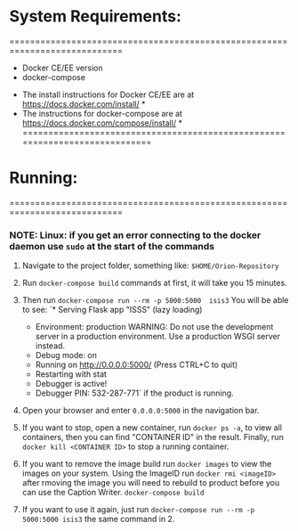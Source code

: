 # System Requirements: 
============================================================================
- Docker CE/EE version
- docker-compose

* The install instructions for Docker CE/EE are at https://docs.docker.com/install/ *
* The instructions for docker-compose are at https://docs.docker.com/compose/install/ *
============================================================================
# Running:
============================================================================
### NOTE: Linux: if you get an error connecting to the docker daemon use `sudo` at the start of the commands

1. Navigate to the project folder, something like: `$HOME/Orion-Repository`

2. Run `docker-compose build` commands at first, it will take you 15 minutes.

3. Then run `docker-compose run --rm -p 5000:5000  isis3`
	You will be able to see:
	`* Serving Flask app "ISSS" (lazy loading)
	 * Environment: production
		WARNING: Do not use the development server in a production environment.
		Use a production WSGI server instead.
	 * Debug mode: on
	 * Running on http://0.0.0.0:5000/ (Press CTRL+C to quit)
	 * Restarting with stat
	 * Debugger is active!
	 * Debugger PIN: 532-287-771` if the product is running.
		
4. Open your browser and enter `0.0.0.0:5000` in the navigation bar.

5. If you want to stop, open a new container, run `docker ps -a`, to view all containers, then you can find "CONTAINER ID" in the result. Finally, run `docker kill <CONTAINER ID>` to stop a running container. 
	
6. If you want to remove the image build run `docker images` to view the images on your system. 
	Using the ImageID run `docker rmi <imageID>` after rmoving the image you will need to rebuild to product before you can use the 	Caption Writer. `docker-compose build`

7. If you want to use it again, just run `docker-compose run --rm -p 5000:5000 isis3` the same command in 2.
